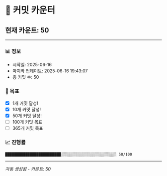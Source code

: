# 🔢 커밋 카운터

## 현재 카운트: 50

---

### 📊 정보
- 시작일: 2025-06-16
- 마지막 업데이트: 2025-06-16 19:43:07
- 총 커밋 수: 50

### 🎯 목표
- [x] 1개 커밋 달성!
- [x] 10개 커밋 달성!
- [x] 50개 커밋 달성!
- [ ] 100개 커밋 목표
- [ ] 365개 커밋 목표

### 📈 진행률
```
█████████████████████████░░░░░░░░░░░░░░░░░░░░░░░░░ 50/100
```

---
*자동 생성됨 - 카운트: 50*
